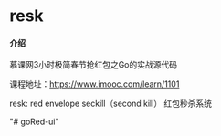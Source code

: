 # resk

#### 介绍

慕课网3小时极简春节抢红包之Go的实战源代码



课程地址：https://www.imooc.com/learn/1101

resk: red envelope seckill（second kill） 
红包秒杀系统

"# goRed-ui" 
